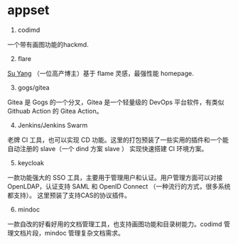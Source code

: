 # appset

1. codimd

一个带有画图功能的hackmd.

2. flare

[Su Yang](https://github.com/soulteary) （一位高产博主）基于 flame 灵感，最强性能 homepage.

3. gogs/gitea

Gitea 是 Gogs 的一个分叉，Gitea 是一个轻量级的 DevOps 平台软件，有类似 Githuab Action 的 Gitea Action。

4. Jenkins/Jenkins Swarm

老牌 CI 工具，也可以实现 CD 功能。这里的打包预装了一些实用的插件和一个能自动注册的 slave（一个 dind 方案 slave ） 实现快速搭建 CI 环境方案。

5. keycloak 

一款功能强大的 SSO 工具，主要用于管理用户和认证。用户管理方面可以对接 OpenLDAP，认证支持 SAML 和 OpenID Connect （一种流行的方式，很多系统都支持）。 这里预装了支持CAS的协议插件。

6. mindoc

一款自改的好看好用的文档管理工具，也支持画图功能和目录树能力。codimd 管理文档片段，mindoc 管理复杂文档需求。

